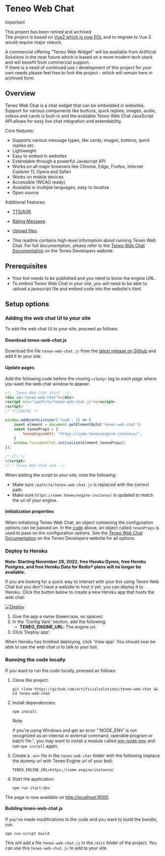 # Teneo Web Chat

> [!IMPORTANT]
> This project has been retired and archived  
> The project is based on [Vue2 which is now EOL](https://v2.vuejs.org/eol/) and to migrate to Vue 3 would require major rework.  
>  
> A commercial offering "Teneo Web Widget" will be available from Artificial Solutions in the near future which is based on a more modern tech stack and will benefit from commercial support.  
> If there is a need of continued use / development of this project for your own needs please feel free to fork the project - which will remain here in archived form.

## Overview

Teneo Web Chat is a chat widget that can be embedded in websites. Support for various components like buttons, quick replies, images, audio, videos and cards is built-in and the available Teneo Web Chat JavaScript API allows for easy live chat integration and extendability.

Core features:

+   Supports various message types, like cards, images, buttons, quick replies etc.
+   Lightweight
+   Easy to embed in websites
+   Extendable through a powerful Javascript API
+   Works on all major browsers like Chrome, Edge, Firefox, Internet Explorer 11, Opera and Safari
+   Works on mobile devices
+   Accessible (WCAG ready)
+   Available in multiple languages, easy to localize
+   Open source

Additional Features:

+   [TTS/ASR](docs/features/TTS.md).
+   [Rating Message](docs/features/Rating%20Message.md).
+   [Upload files](docs/features/upload.md).

+   This readme contains high-level information about running Teneo Web Chat. For full documentation, please refer to the [Teneo Web Chat Documentation](https://developers.teneo.ai/resource/channels/teneo-web-chat) on the Teneo Developers website.

## Prerequisites

+   Your bot needs to be published and you need to know the engine URL.
+   To embed Teneo Web Chat in your site, you will need to be able to upload a javascript file and embed code into the website's html.

## Setup options

### Adding the web chat UI to your site

To add the web chat UI to your site, proceed as follows:

#### Download teneo-web-chat.js

Download the file `teneo-web-chat.js` from the [latest release on Github](https://github.com/artificialsolutions/teneo-web-chat/releases/) and add it to your site.

#### Update pages

Add the following code before the closing `</body>` tag to _each page_ where you want the web chat window to appear.

```html
<!-- Teneo Web Chat start -->
<div id="teneo-web-chat"></div>
<script src="/path/to/teneo-web-chat.js"></script>
<script>
/* <![CDATA[ */

window.addEventListener('load', () => {
    const element = document.getElementById('teneo-web-chat');
    const teneoProps = {
        teneoEngineUrl: 'https://some.teneo/engine-instance/',
    }
    window.TeneoWebChat.initialize(element,teneoProps);
});

/* ]]> */
</script>
<!-- Teneo Web Chat end -->
```

When adding the script to your site, note the following:

+   Make sure `/path/to/teneo-web-chat.js` is replaced with the correct path.
+   Make sure `https://some.teneo/engine-instance/` is updated to match the url of your engine.

#### Initialization properties

When initializing Teneo Web Chat, an object containing the configuration options can be passed on. In the [code](#update-pages) above, an object called `teneoProps` is used to pass on the configuration options. See the [Teneo Web Chat Documentation](https://developers.teneo.ai/resource/channels/teneo-web-chat) on the Teneo Developers website for all options.

### Deploy to Heroku

**Note: Starting November 28, 2022, free Heroku Dynos, free Heroku Postgres, and free Heroku Data for Redis® plans will no longer be available.**

If you are looking for a quick way to interact with your bot using Teneo Web Chat but you don't have a website to host it yet, you can deploy it to Heroku. Click the button below to create a new Heroku app that hosts the web chat:

[![Deploy](https://www.herokucdn.com/deploy/button.svg?classes=heroku)](https://heroku.com/deploy?template=https://github.com/artificialsolutions/teneo-web-chat)

1.  Give the app a name (lowercase, no spaces)
2.  In the 'Config Vars' section, add the following:
    +   **TENEO_ENGINE_URL:** The engine url.
3.  Click 'Deploy app'.

When Heroku has finished deploying, click 'View app'. You should now be able to use the web chat ui to talk to your bot.

### Running the code locally

If you want to run the code locally, proceed as follows:

1.  Clone the project:

    ```git
    git clone https://github.com/artificialsolutions/teneo-web-chat && cd teneo-web-chat
    ```

2.  Install dependencies:

    ```node
    npm install
    ```

    > [!NOTE]
    > if you're using Windows and get an error "'NODE_ENV' is not recognized as an internal or external command, operable program or batch file.", you may want to install a module called [win-node-env](https://github.com/laggingreflex/win-node-env) and run `npm install` again.

3.  Create a `.env` file in the `teneo-web-chat` folder with the following (replace the dummy url with Teneo Engine url of your bot):

    ```env
    TENEO_ENGINE_URL=https://some.engine/instance/
    ```

4.  Start the application:

    ```node
    npm run start:dev
    ```

The page is now available on [http://localhost:9000](http://localhost:9000).

#### Building teneo-web-chat.js

If you've made modifications to the code and you want to build the bundle, run:

```node
npm run-script build
```

This will add a file `teneo-web-chat.js` in the `/dist` folder of the project. You can use this `teneo-web-chat.js` to add to your site.
